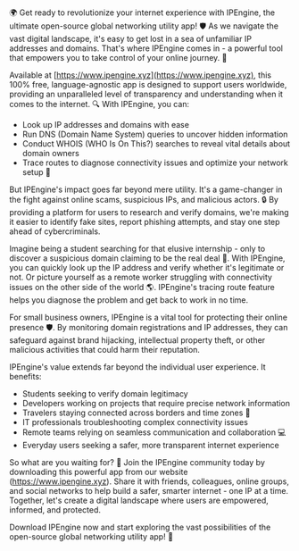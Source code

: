 🌍 Get ready to revolutionize your internet experience with IPEngine, the ultimate open-source global networking utility app! 🛡️ As we navigate the vast digital landscape, it's easy to get lost in a sea of unfamiliar IP addresses and domains. That's where IPEngine comes in - a powerful tool that empowers you to take control of your online journey. 💪

Available at [https://www.ipengine.xyz](https://www.ipengine.xyz), this 100% free, language-agnostic app is designed to support users worldwide, providing an unparalleled level of transparency and understanding when it comes to the internet. 🔍 With IPEngine, you can:

* Look up IP addresses and domains with ease
* Run DNS (Domain Name System) queries to uncover hidden information
* Conduct WHOIS (WHO Is On This?) searches to reveal vital details about domain owners
* Trace routes to diagnose connectivity issues and optimize your network setup 📡

But IPEngine's impact goes far beyond mere utility. It's a game-changer in the fight against online scams, suspicious IPs, and malicious actors. 🔒 By providing a platform for users to research and verify domains, we're making it easier to identify fake sites, report phishing attempts, and stay one step ahead of cybercriminals.

Imagine being a student searching for that elusive internship - only to discover a suspicious domain claiming to be the real deal 🤔. With IPEngine, you can quickly look up the IP address and verify whether it's legitimate or not. Or picture yourself as a remote worker struggling with connectivity issues on the other side of the world 🌎. IPEngine's tracing route feature helps you diagnose the problem and get back to work in no time.

For small business owners, IPEngine is a vital tool for protecting their online presence 🛡️. By monitoring domain registrations and IP addresses, they can safeguard against brand hijacking, intellectual property theft, or other malicious activities that could harm their reputation.

IPEngine's value extends far beyond the individual user experience. It benefits:

* Students seeking to verify domain legitimacy
* Developers working on projects that require precise network information
* Travelers staying connected across borders and time zones 🛬
* IT professionals troubleshooting complex connectivity issues
* Remote teams relying on seamless communication and collaboration 💻
* Everyday users seeking a safer, more transparent internet experience

So what are you waiting for? 🚀 Join the IPEngine community today by downloading this powerful app from our website (https://www.ipengine.xyz). Share it with friends, colleagues, online groups, and social networks to help build a safer, smarter internet - one IP at a time. Together, let's create a digital landscape where users are empowered, informed, and protected.

Download IPEngine now and start exploring the vast possibilities of the open-source global networking utility app! 🚀